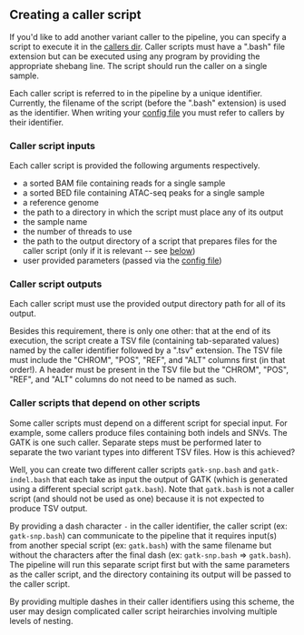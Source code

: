 ## Creating a caller script
If you'd like to add another variant caller to the pipeline, you can specify a script to execute it in the [callers dir](https://github.com/aryam7/merge_callers/tree/master/callers).
Caller scripts must have a ".bash" file extension but can be executed using any program by providing the appropriate shebang line. The script should run the caller on a single sample.

Each caller script is referred to in the pipeline by a unique identifier.
Currently, the filename of the script (before the ".bash" extension) is used as the identifier.
When writing your [config file](https://github.com/aryam7/merge_callers/blob/master/config.yaml) you must refer to callers by their identifier.

### Caller script inputs
Each caller script is provided the following arguments respectively.
- a sorted BAM file containing reads for a single sample
- a sorted BED file containing ATAC-seq peaks for a single sample
- a reference genome
- the path to a directory in which the script must place any of its output
- the sample name
- the number of threads to use
- the path to the output directory of a script that prepares files for the caller script (only if it is relevant -- see [below](https://github.com/aryam7/merge_callers/tree/master/callers#caller-scripts-that-depend-on-other-scripts))
- user provided parameters (passed via the [config file](https://github.com/aryam7/merge_callers/blob/master/config.yaml))

### Caller script outputs
Each caller script must use the provided output directory path for all of its output.

Besides this requirement, there is only one other: that at the end of its execution, the script create a TSV file (containing tab-separated values) named by the caller identifier followed by a ".tsv" extension.
The TSV file must include the "CHROM", "POS", "REF", and "ALT" columns first (in that order!).
A header must be present in the TSV file but the "CHROM", "POS", "REF", and "ALT" columns do not need to be named as such.

### Caller scripts that depend on other scripts
Some caller scripts must depend on a different script for special input.
For example, some callers produce files containing both indels and SNVs. The GATK is one such caller.
Separate steps must be performed later to separate the two variant types into different TSV files. How is this achieved?

Well, you can create two different caller scripts `gatk-snp.bash` and `gatk-indel.bash` that each take as input the output of GATK (which is generated using a different special script `gatk.bash`).
Note that `gatk.bash` is not a caller script (and should not be used as one) because it is not expected to produce TSV output.

By providing a dash character `-` in the caller identifier, the caller script (ex: `gatk-snp.bash`) can communicate to the pipeline that it requires input(s) from another special script (ex: `gatk.bash`) with the same filename but without the characters after the final dash (ex: `gatk-snp.bash` => `gatk.bash`).
The pipeline will run this separate script first but with the same parameters as the caller script, and the directory containing its output will be passed to the caller script.

By providing multiple dashes in their caller identifiers using this scheme, the user may design complicated caller script heirarchies involving multiple levels of nesting.
